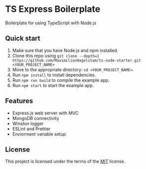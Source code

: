 # TS Express Boilerplate

Boilerplate for using TypeScript with Node.js

## Quick start

1.  Make sure that you have Node.js and npm installed.
2.  Clone this repo using `git clone --depth=1 https://github.com/MaximilianHagelstam/ts-node-starter.git <YOUR_PROJECT_NAME>`
3.  Move to the appropriate directory: `cd <YOUR_PROJECT_NAME>`.
4.  Run `npm install` to install dependencies.
5.  Run `npm run build` to compile the example app.
6.  Run `npm start` to start the example app.

## Features

- Express.js web server with MVC
- MongoDB connectivity
- Winston logger
- ESLint and Prettier
- Enviorment variable setup

## License

This project is licensed under the terms of the [MIT](https://choosealicense.com/licenses/mit/) license.
